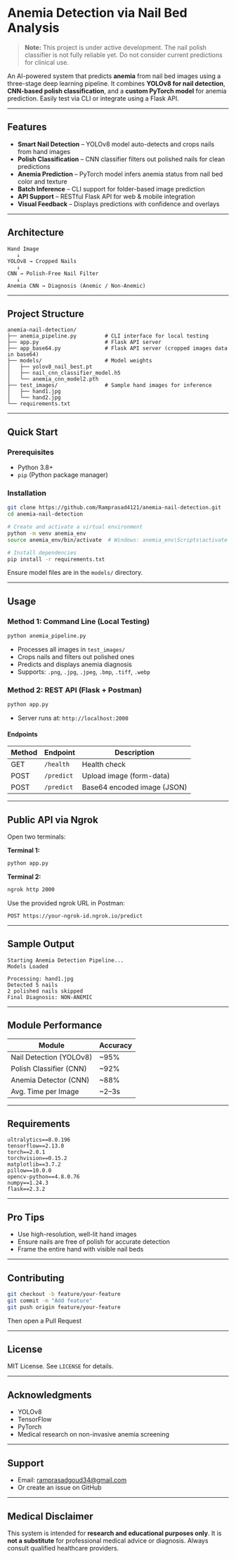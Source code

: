 # Anemia Detection via Nail Bed Analysis

> **Note:** This project is under active development. The nail polish classifier is not fully reliable yet. Do not consider current predictions for clinical use.

An AI-powered system that predicts **anemia** from nail bed images using a three-stage deep learning pipeline. It combines **YOLOv8 for nail detection**, **CNN-based polish classification**, and a **custom PyTorch model** for anemia prediction. Easily test via CLI or integrate using a Flask API.

---

## Features

* **Smart Nail Detection** – YOLOv8 model auto-detects and crops nails from hand images
* **Polish Classification** – CNN classifier filters out polished nails for clean predictions
* **Anemia Prediction** – PyTorch model infers anemia status from nail bed color and texture
* **Batch Inference** – CLI support for folder-based image prediction
* **API Support** – RESTful Flask API for web & mobile integration
* **Visual Feedback** – Displays predictions with confidence and overlays

---

## Architecture

```
Hand Image
   ↓
YOLOv8 → Cropped Nails
   ↓
CNN → Polish-Free Nail Filter
   ↓
Anemia CNN → Diagnosis (Anemic / Non-Anemic)
```

---

## Project Structure

```
anemia-nail-detection/
├── anemia_pipeline.py         # CLI interface for local testing
├── app.py                     # Flask API server
├── app_base64.py              # Flask API server (cropped images data in base64)
├── models/                    # Model weights
│   ├── yolov8_nail_best.pt
│   ├── nail_cnn_classifier_model.h5
│   └── anemia_cnn_model2.pth
├── test_images/               # Sample hand images for inference
│   ├── hand1.jpg
│   └── hand2.jpg
└── requirements.txt
```

---

## Quick Start

### Prerequisites

* Python 3.8+
* `pip` (Python package manager)

### Installation

```bash
git clone https://github.com/Ramprasad4121/anemia-nail-detection.git
cd anemia-nail-detection

# Create and activate a virtual environment
python -m venv anemia_env
source anemia_env/bin/activate  # Windows: anemia_env\Scripts\activate

# Install dependencies
pip install -r requirements.txt
```

Ensure model files are in the `models/` directory.

---

## Usage

### Method 1: Command Line (Local Testing)

```bash
python anemia_pipeline.py
```

* Processes all images in `test_images/`
* Crops nails and filters out polished ones
* Predicts and displays anemia diagnosis
* Supports: `.png`, `.jpg`, `.jpeg`, `.bmp`, `.tiff`, `.webp`

### Method 2: REST API (Flask + Postman)

```bash
python app.py
```

* Server runs at: `http://localhost:2000`

#### Endpoints

| Method | Endpoint   | Description                 |
| ------ | ---------- | --------------------------- |
| GET    | `/health`  | Health check                |
| POST   | `/predict` | Upload image (form-data)    |
| POST   | `/predict` | Base64 encoded image (JSON) |

---

## Public API via Ngrok

Open two terminals:

**Terminal 1:**

```bash
python app.py
```

**Terminal 2:**

```bash
ngrok http 2000
```

Use the provided ngrok URL in Postman:

```http
POST https://your-ngrok-id.ngrok.io/predict
```

---

## Sample Output

```
Starting Anemia Detection Pipeline...
Models Loaded

Processing: hand1.jpg
Detected 5 nails
2 polished nails skipped
Final Diagnosis: NON-ANEMIC
```

---

## Module Performance

| Module                  | Accuracy |
| ----------------------- | -------- |
| Nail Detection (YOLOv8) | \~95%    |
| Polish Classifier (CNN) | \~92%    |
| Anemia Detector (CNN)   | \~88%    |
| Avg. Time per Image     | \~2–3s   |

---

## Requirements

```
ultralytics==8.0.196
tensorflow==2.13.0
torch==2.0.1
torchvision==0.15.2
matplotlib==3.7.2
pillow==10.0.0
opencv-python==4.8.0.76
numpy==1.24.3
flask==2.3.2
```

---

## Pro Tips

* Use high-resolution, well-lit hand images
* Ensure nails are free of polish for accurate detection
* Frame the entire hand with visible nail beds

---

## Contributing

```bash
git checkout -b feature/your-feature
git commit -m "Add feature"
git push origin feature/your-feature
```

Then open a Pull Request

---

## License

MIT License. See `LICENSE` for details.

---

## Acknowledgments

* YOLOv8
* TensorFlow
* PyTorch
* Medical research on non-invasive anemia screening

---

## Support

* Email: [ramprasadgoud34@gmail.com](mailto:ramprasadgoud34@gmail.com)
* Or create an issue on GitHub

---

## Medical Disclaimer

This system is intended for **research and educational purposes only**. It is **not a substitute** for professional medical advice or diagnosis. Always consult qualified healthcare providers.
